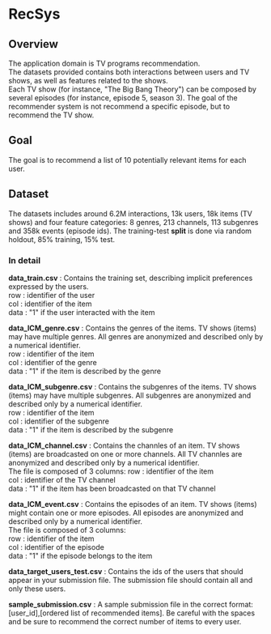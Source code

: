 # RecSys
## Overview
The application domain is TV programs recommendation.  
The datasets provided contains both interactions between users and TV shows, as well as features related to the shows.  
Each TV show (for instance, "The Big Bang Theory") can be composed by several episodes (for instance, episode 5, season 3). The goal of the recommender system is not recommend a specific episode, but to recommend the TV show.

## Goal
The goal is to recommend a list of 10 potentially relevant items for each user.

## Dataset
The datasets includes around 6.2M interactions, 13k users, 18k items (TV shows) and four feature categories: 8 genres, 213 channels, 113 subgenres and 358k events (episode ids). 
The training-test **split** is done via random holdout, 85% training, 15% test. 

### In detail

**data_train.csv** : Contains the training set, describing implicit preferences expressed by the users.  
row : identifier of the user  
col : identifier of the item  
data : "1" if the user interacted with the item  

**data_ICM_genre.csv** : Contains the genres of the items. TV shows (items) may have multiple genres. All genres are anonymized and described only by a numerical identifier.  
row : identifier of the item  
col : identifier of the genre  
data : "1" if the item is described by the genre  

**data_ICM_subgenre.csv** : Contains the subgenres of the items. TV shows (items) may have multiple subgenres. All subgenres are anonymized and described only by a numerical identifier.  
row : identifier of the item   
col : identifier of the subgenre   
data : "1" if the item is described by the subgenre  

**data_ICM_channel.csv** : Contains the channles of an item. TV shows (items) are broadcasted on one or more channels. All TV channles are anonymized and described only by a numerical identifier.  
The file is composed of 3 columns:
row : identifier of the item  
col : identifier of the TV channel  
data : "1" if the item has been broadcasted on that TV channel  

**data_ICM_event.csv** : Contains the episodes of an item. TV shows (items) might contain one or more episodes. All episodes are anonymized and described only by a numerical identifier.  
The file is composed of 3 columns:  
row : identifier of the item  
col : identifier of the episode  
data : "1" if the episode belongs to the item  

**data_target_users_test.csv** : Contains the ids of the users that should appear in your submission file. The submission file should contain all and only these users.  

**sample_submission.csv** : A sample submission file in the correct format: [user_id],[ordered list of recommended items]. Be careful with the spaces and be sure to recommend the correct number of items to every user. 
